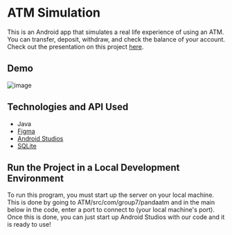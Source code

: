 # ATM Simulation
This is an Android app that simulates a real life experience of using an ATM.  You can transfer, deposit, withdraw, and check the balance of your account. Check out the presentation on this project [here](https://docs.google.com/presentation/d/1G9f5kBeyzaBxEE4iSTSRsq--pX_k17U5e4-DYyhhmgQ/edit#slide=id.g35f391192_00).  
## Demo
![image](https://user-images.githubusercontent.com/55815393/87610432-3003e600-c6ba-11ea-96c8-1acb9f6c6033.png)

## Technologies and API Used
* Java
* [Figma](https://www.figma.com)
* [Android Studios](https://developer.android.com/studio)
* [SQLite](https://www.sqlite.org/index.html)


## Run the Project in a Local Development Environment
To run this program, you must start up the server on your local machine. 
This is done by going to ATM/src/com/group7/pandaatm and in the main below in the code, enter a port to connect to (your local machine's port). 
Once this is done, you can just start up Android Studios with our code and it is ready to use!


